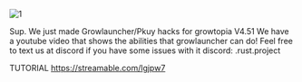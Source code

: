![1](https://github.com/GROWTOPAHACKS/GrowLaucher-Mod-Menu/assets/164047907/f761a9e3-68c5-4043-ae74-4e38f25b94f3)


Sup. We just made Growlauncher/Pkuy hacks for growtopia V4.51
We have a youtube video that shows the abilities that growlauncher can do!
Feel free to text us at discord if you have some issues with it 
discord: .rust.project

TUTORIAL
https://streamable.com/lgjpw7
